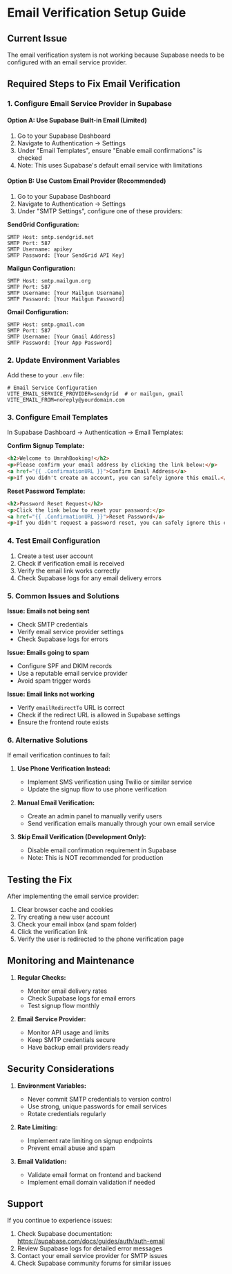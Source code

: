# Email Verification Setup Guide

## Current Issue
The email verification system is not working because Supabase needs to be configured with an email service provider.

## Required Steps to Fix Email Verification

### 1. Configure Email Service Provider in Supabase

#### Option A: Use Supabase Built-in Email (Limited)
1. Go to your Supabase Dashboard
2. Navigate to Authentication → Settings
3. Under "Email Templates", ensure "Enable email confirmations" is checked
4. Note: This uses Supabase's default email service with limitations

#### Option B: Use Custom Email Provider (Recommended)
1. Go to your Supabase Dashboard
2. Navigate to Authentication → Settings
3. Under "SMTP Settings", configure one of these providers:

**SendGrid Configuration:**
```
SMTP Host: smtp.sendgrid.net
SMTP Port: 587
SMTP Username: apikey
SMTP Password: [Your SendGrid API Key]
```

**Mailgun Configuration:**
```
SMTP Host: smtp.mailgun.org
SMTP Port: 587
SMTP Username: [Your Mailgun Username]
SMTP Password: [Your Mailgun Password]
```

**Gmail Configuration:**
```
SMTP Host: smtp.gmail.com
SMTP Port: 587
SMTP Username: [Your Gmail Address]
SMTP Password: [Your App Password]
```

### 2. Update Environment Variables

Add these to your `.env` file:
```env
# Email Service Configuration
VITE_EMAIL_SERVICE_PROVIDER=sendgrid  # or mailgun, gmail
VITE_EMAIL_FROM=noreply@yourdomain.com
```

### 3. Configure Email Templates

In Supabase Dashboard → Authentication → Email Templates:

**Confirm Signup Template:**
```html
<h2>Welcome to UmrahBooking!</h2>
<p>Please confirm your email address by clicking the link below:</p>
<a href="{{ .ConfirmationURL }}">Confirm Email Address</a>
<p>If you didn't create an account, you can safely ignore this email.</p>
```

**Reset Password Template:**
```html
<h2>Password Reset Request</h2>
<p>Click the link below to reset your password:</p>
<a href="{{ .ConfirmationURL }}">Reset Password</a>
<p>If you didn't request a password reset, you can safely ignore this email.</p>
```

### 4. Test Email Configuration

1. Create a test user account
2. Check if verification email is received
3. Verify the email link works correctly
4. Check Supabase logs for any email delivery errors

### 5. Common Issues and Solutions

**Issue: Emails not being sent**
- Check SMTP credentials
- Verify email service provider settings
- Check Supabase logs for errors

**Issue: Emails going to spam**
- Configure SPF and DKIM records
- Use a reputable email service provider
- Avoid spam trigger words

**Issue: Email links not working**
- Verify `emailRedirectTo` URL is correct
- Check if the redirect URL is allowed in Supabase settings
- Ensure the frontend route exists

### 6. Alternative Solutions

If email verification continues to fail:

1. **Use Phone Verification Instead:**
   - Implement SMS verification using Twilio or similar service
   - Update the signup flow to use phone verification

2. **Manual Email Verification:**
   - Create an admin panel to manually verify users
   - Send verification emails manually through your own email service

3. **Skip Email Verification (Development Only):**
   - Disable email confirmation requirement in Supabase
   - Note: This is NOT recommended for production

## Testing the Fix

After implementing the email service provider:

1. Clear browser cache and cookies
2. Try creating a new user account
3. Check your email inbox (and spam folder)
4. Click the verification link
5. Verify the user is redirected to the phone verification page

## Monitoring and Maintenance

1. **Regular Checks:**
   - Monitor email delivery rates
   - Check Supabase logs for email errors
   - Test signup flow monthly

2. **Email Service Provider:**
   - Monitor API usage and limits
   - Keep SMTP credentials secure
   - Have backup email providers ready

## Security Considerations

1. **Environment Variables:**
   - Never commit SMTP credentials to version control
   - Use strong, unique passwords for email services
   - Rotate credentials regularly

2. **Rate Limiting:**
   - Implement rate limiting on signup endpoints
   - Prevent email abuse and spam

3. **Email Validation:**
   - Validate email format on frontend and backend
   - Implement email domain validation if needed

## Support

If you continue to experience issues:

1. Check Supabase documentation: https://supabase.com/docs/guides/auth/auth-email
2. Review Supabase logs for detailed error messages
3. Contact your email service provider for SMTP issues
4. Check Supabase community forums for similar issues 